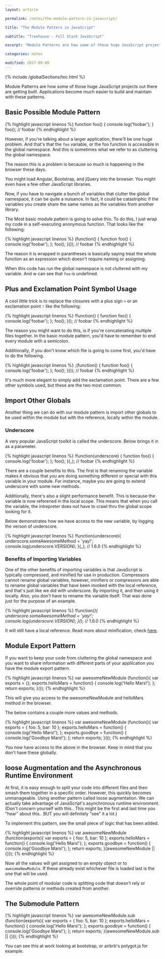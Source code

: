 ```yaml
---
layout: article

permalink: /notes/the-module-pattern-in-javascript/

title: "The Module Pattern in JavaScript"

subtitle: "Treehouse - Full Stack JavaScript"

excerpt: "Module Patterns are how some of those huge JavaScript projects out there are getting built. Applications become much easier to build and maintain with these patterns."

categories: notes

modified: 2017-09-09
---
```


{% include /globalSections/toc.html %}

Module Patterns are how some of those huge JavaScript projects out there are getting built. Applications become much easier to build and maintain with these patterns.

## Basic Possible Module Pattern

{% highlight javascript linenos %}
function foo() {
  console.log('foobar');
}
foo();
// foobar
{% endhighlight %}

However, if you're talking about a larger application, there'll be one huge problem. And that's that the `foo` variable, or the foo function is accessible in the global namespace. And this is sometimes what we refer to as cluttering the global namespace. 

The reason this is a problem is because so much is happening in the browser these days.

You might load Angular, Bootstrap, and jQuery into the browser. You might even have a few other JavaScript libraries.

Now, if you have to navigate a bunch of variables that clutter the global namespace, it can be quite a nuisance. In fact, it could be catastriphic if the variables you create share the same names as the variables from another library.

The Most basic module pattern is going to solve this. To do this, I just wrap my code in a self-executing anonymous function. That looks like the following:

{% highlight javascript linenos %}
(function() {
  function foo() {
    console.log('foobar');
  };
  foo();
}());
// foobar
{% endhighlight %}

The reason it is wrapped in parantheses is basically saying treat the whole function as an expression which doesn't require naming or assigning.

When this code has run the global namespace is not cluttered with my variable. And w can see that `foo` is undefined.

## Plus and Exclamation Point Symbol Usage

A cool little trick is to replace the closures with a plus sign `+` or an exclamation point `!` like the following:

{% highlight javascript linenos %}
!function() {
  function foo() {
    console.log('foobar');
  };
  foo();
}();
// foobar
{% endhighlight %}

The reason you might want to do this, is if you're concatenating multiple files together. In the basic module pattern, you'd have to remember to end every module with a semicolon. 

Additionally, if you don't know which file is going to come first, you'd have to do the following. 

{% highlight javascript linenos %}
;(function() {
  function foo() {
    console.log('foobar');
  };
  foo();
}());
// foobar
{% endhighlight %}

It's much more elegant to simply add the exclamation point. There are a few other symbols used, but these are the two most common.

## Import Other Globals

Another thing we can do with our module pattern is import other globals to be used within the module but with the reference, locally within the module.

### Underscore

A very popular JavaScript toolkit is called the underscore. Below brings it in as a parameter.

{% highlight javascript linenos %}
!function(underscore) {
  function foo() {
    console.log('foobar');
  };
  foo();
}(_);
// foobar
{% endhighlight %}

There are a couple benefits to this. The first is that renaming the variable makes it obvious that you are doing something different or special with this variable in your module. For instance, maybe you are going to extend underscore with some new methods. 

Additionally, there's also a slight performance benefit. This is because the variable is now referened in the local scope. This means that when you call the variable, the intrepreter does not have to crawl thru the global scope looking for it.

Below demonstrates how we have access to the new variable, by logging the verson of underscore.

{% highlight javascript linenos %}
!function(underscore){
  underscore.someAwesomeMethod = 'yay!';
  console.log(underscore.VERSION);
}(_);
// 1.6.0
{% endhighlight %}

### Benefits of Importing Variables

One of the other benefits of importing variables is that JavaScript is typically compressed, and minified for use in production. Compressors cannot rename global variables, however, minifiers or compressors are able to rename global variables that have been invoked with the local reference, and that's just like we did with underscore. By importing it, and then using it locally. Also, you don't have to rename the variable itself. That was done just for the purpose of an example.

{% highlight javascript linenos %}
!function(_){
  underscore.someAwesomeMethod = 'yay!';
  console.log(underscore.VERSION);
}(_);
// 1.6.0
{% endhighlight %}

It will still have a local reference. Read more about minification, check <a href="http://alistapart.com/article/javascript-minification-part-II">here</a>.

## Module Export Pattern

If you want to keep your code from cluttering the global namespace and you want to share information with different parts of your applilcation you have the module export pattern.

{% highlight javascript linenos %}
var awesomeNewModule (function(){
  var exports = {};
  exports.helloMars = function() {
    console.log('Hello Mars!');
  };
  return exports;
}());
{% endhighlight %}

This will give you access to the awesomeNewModule and helloMars method in the browser.

The below contains a couple more values and methods.

{% highlight javascript linenos %}
var awesomeNewModule (function(){
  var exports = {
    foo: 5,
    bar: 10
  };
  exports.helloMars = function() {
    console.log('Hello Mars!');
  };
  exports.goodbye = function() {
    console.log('Goodbye Mars!');
  };
  return exports;
}());
{% endhighlight %}

You now have access to the above in the browser. Keep in mind that you don't have these globally.

## loose Augmentation and the Asynchronous Runtime Environment

At first, it is easy enough to split your code into different files and then smash them together in a specific order. However, this quickly becomes unmanageable. Using another pattern called loose augmentation. We can actually take advantage of JavaScript's asynchronous runtime environment. (Don't concern yourself with this.. This might be the first and last time you "hear" about this.. BUT you will definitely "see" it a lot.)

To implement this pattern, see the small piece of logic that has been added.

{% highlight javascript linenos %}
var awesomeNewModule (function(exports){
  var exports = {
    foo: 5,
    bar: 10
  };
  exports.helloMars = function() {
    console.log('Hello Mars!');
  };
  exports.goodbye = function() {
    console.log('Goodbye Mars!');
  };
  return exports;
}(awesomeNewModule || {}));
{% endhighlight %}

Now all the values will get assigned to an empty object or to `awesomeNewModule`. If these already exist whichever file is loaded last is the one that will be used. 

The whole point of modular code is splitting code that doesn't rely or override patterns or methods created from another.

## The Submodule Pattern

{% highlight javascript linenos %}
var awesomeNewModule.sub (function(exports){
  var exports = {
    foo: 5,
    bar: 10
  };
  exports.helloMars = function() {
    console.log('Hello Mars!');
  };
  exports.goodbye = function() {
    console.log('Goodbye Mars!');
  };
  return exports;
}(awesomeNewModule.sub || {}));
{% endhighlight %}

You can see this at work looking at bootstrap, or airbrb's polygot.js for example.